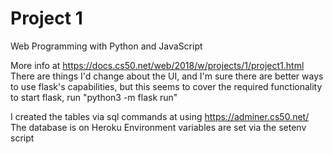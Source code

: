 # Project 1

Web Programming with Python and JavaScript

More info at https://docs.cs50.net/web/2018/w/projects/1/project1.html
There are things I'd change about the UI, and I'm sure there are better
ways to use flask's capabilities, but this seems to cover the required functionality
to start flask, run "python3 -m flask run"

I created the tables via sql commands at using https://adminer.cs50.net/
The database is on Heroku
Environment variables are set via the setenv script
